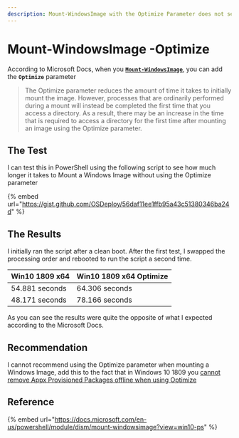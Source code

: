 ```yaml
---
description: Mount-WindowsImage with the Optimize Parameter does not seem to work properly
---
```


# Mount-WindowsImage -Optimize

According to Microsoft Docs, when you [**`Mount-WindowsImage`**](https://docs.microsoft.com/en-us/powershell/module/dism/mount-windowsimage?view=win10-ps), you can add the **`Optimize`** parameter

> The Optimize parameter reduces the amount of time it takes to initially mount the image. However, processes that are ordinarily performed during a mount will instead be completed the first time that you access a directory. As a result, there may be an increase in the time that is required to access a directory for the first time after mounting an image using the Optimize parameter.

## The Test

I can test this in PowerShell using the following script to see how much longer it takes to Mount a Windows Image without using the Optimize parameter

{% embed url="https://gist.github.com/OSDeploy/56daf11ee1ffb95a43c51380346ba24d" %}

## The Results

I initially ran the script after a clean boot.  After the first test, I swapped the processing order and rebooted to run the script a second time.

| Win10 1809 x64 | Win10 1809 x64 Optimize |
| :--- | :--- |
| 54.881 seconds | 64.306 seconds |
| 48.171 seconds | 78.166 seconds |

As you can see the results were quite the opposite of what I expected according to the Microsoft Docs.

## Recommendation

I cannot recommend using the Optimize parameter when mounting a Windows Image, add this to the fact that in Windows 10 1809 you [cannot remove Appx Provisioned Packages offline when using Optimize](windows-10-1809-appx-issues.md)

## Reference

{% embed url="https://docs.microsoft.com/en-us/powershell/module/dism/mount-windowsimage?view=win10-ps" %}

